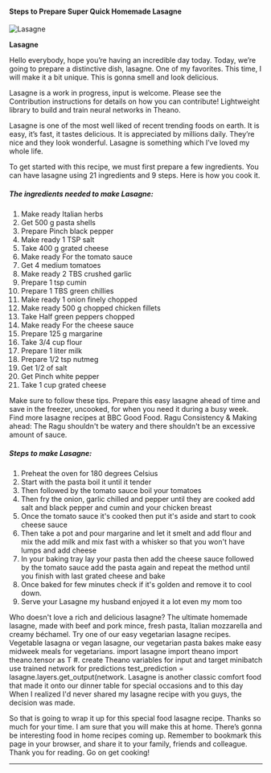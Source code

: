             

#### Steps to Prepare Super Quick Homemade Lasagne

![Lasagne](https://img-global.cpcdn.com/recipes/53949fed02d0c56e/751x532cq70/lasagne-recipe-main-photo.jpg)

**Lasagne**

Hello everybody, hope you’re having an incredible day today. Today, we’re going to prepare a distinctive dish, lasagne. One of my favorites. This time, I will make it a bit unique. This is gonna smell and look delicious.

Lasagne is a work in progress, input is welcome. Please see the Contribution instructions for details on how you can contribute! Lightweight library to build and train neural networks in Theano.

Lasagne is one of the most well liked of recent trending foods on earth. It is easy, it’s fast, it tastes delicious. It is appreciated by millions daily. They’re nice and they look wonderful. Lasagne is something which I’ve loved my whole life.

To get started with this recipe, we must first prepare a few ingredients. You can have lasagne using 21 ingredients and 9 steps. Here is how you cook it.

##### The ingredients needed to make Lasagne:

1.  Make ready Italian herbs
2.  Get 500 g pasta shells
3.  Prepare Pinch black pepper
4.  Make ready 1 TSP salt
5.  Take 400 g grated cheese
6.  Make ready For the tomato sauce
7.  Get 4 medium tomatoes
8.  Make ready 2 TBS crushed garlic
9.  Prepare 1 tsp cumin
10.  Prepare 1 TBS green chillies
11.  Make ready 1 onion finely chopped
12.  Make ready 500 g chopped chicken fillets
13.  Take Half green peppers chopped
14.  Make ready For the cheese sauce
15.  Prepare 125 g margarine
16.  Take 3/4 cup flour
17.  Prepare 1 liter milk
18.  Prepare 1/2 tsp nutmeg
19.  Get 1/2 of salt
20.  Get Pinch white pepper
21.  Take 1 cup grated cheese

Make sure to follow these tips. Prepare this easy lasagne ahead of time and save in the freezer, uncooked, for when you need it during a busy week. Find more lasagne recipes at BBC Good Food. Ragu Consistency & Making ahead: The Ragu shouldn't be watery and there shouldn't be an excessive amount of sauce.

##### Steps to make Lasagne:

1.  Preheat the oven for 180 degrees Celsius
2.  Start with the pasta boil it until it tender
3.  Then followed by the tomato sauce boil your tomatoes
4.  Then fry the onion, garlic chilled and pepper until they are cooked add salt and black pepper and cumin and your chicken breast
5.  Once the tomato sauce it's cooked then put it's aside and start to cook cheese sauce
6.  Then take a pot and pour margarine and let it smelt and add flour and mix the add milk and mix fast with a whisker so that you won't have lumps and add cheese
7.  In your baking tray lay your pasta then add the cheese sauce followed by the tomato sauce add the pasta again and repeat the method until you finish with last grated cheese and bake
8.  Once baked for few minutes check if it's golden and remove it to cool down.
9.  Serve your Lasagne my husband enjoyed it a lot even my mom too

Who doesn't love a rich and delicious lasagne? The ultimate homemade lasagne, made with beef and pork mince, fresh pasta, Italian mozzarella and creamy béchamel. Try one of our easy vegetarian lasagne recipes. Vegetable lasagna or vegan lasagne, our vegetarian pasta bakes make easy midweek meals for vegetarians. import lasagne import theano import theano.tensor as T #. create Theano variables for input and target minibatch use trained network for predictions test\_prediction = lasagne.layers.get\_output(network. Lasagne is another classic comfort food that made it onto our dinner table for special occasions and to this day When I realized I'd never shared my lasagne recipe with you guys, the decision was made.

So that is going to wrap it up for this special food lasagne recipe. Thanks so much for your time. I am sure that you will make this at home. There’s gonna be interesting food in home recipes coming up. Remember to bookmark this page in your browser, and share it to your family, friends and colleague. Thank you for reading. Go on get cooking!

* * *